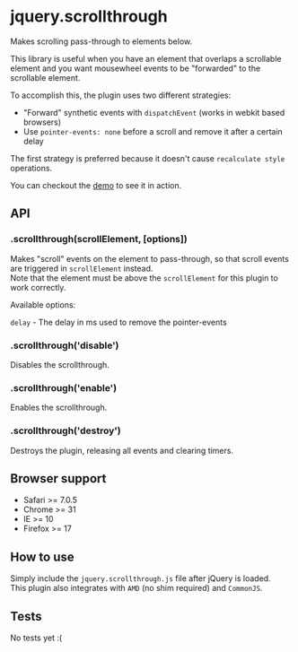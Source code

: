 # jquery.scrollthrough

Makes scrolling pass-through to elements below.

This library is useful when you have an element that overlaps a scrollable element and you want
mousewheel events to be "forwarded" to the scrollable element.


To accomplish this, the plugin uses two different strategies:

- "Forward" synthetic events with `dispatchEvent` (works in webkit based browsers)
- Use `pointer-events: none` before a scroll and remove it after a certain delay

The first strategy is preferred because it doesn't cause `recalculate style` operations.

You can checkout the [demo](http://indigounited.github.io/jquery.scrollthrough/test/demo.html) to see it in action.


## API

### .scrollthrough(scrollElement, [options])

Makes "scroll" events on the element to pass-through, so that scroll events are triggered in `scrollElement` instead.   
Note that the element must be above the `scrollElement` for this plugin to work correctly.

Available options:

`delay`  - The delay in ms used to remove the pointer-events


### .scrollthrough('disable')

Disables the scrollthrough.


### .scrollthrough('enable')

Enables the scrollthrough.


### .scrollthrough('destroy')

Destroys the plugin, releasing all events and clearing timers.


## Browser support

- Safari >= 7.0.5
- Chrome >= 31
- IE >= 10
- Firefox >= 17


## How to use

Simply include the `jquery.scrollthrough.js` file after jQuery is loaded.   
This plugin also integrates with `AMD` (no shim required) and `CommonJS`.


## Tests

No tests yet :(
